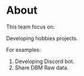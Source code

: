 # About

This team focus on:

Developing hobbies projects.

For examples:

1. Developing Discord bot.
1. Share DBM Raw data.
